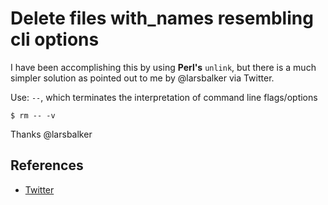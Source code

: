 # Delete files with_names resembling cli options

I have been accomplishing this by using **Perl's** `unlink`, but there is a much simpler solution as pointed out to me by @larsbalker via Twitter.

Use: `--`, which terminates the interpretation of command line flags/options

`$ rm -- -v`

Thanks @larsbalker

## References

- [Twitter](https://twitter.com/jonasbn/status/966336534835269637)

